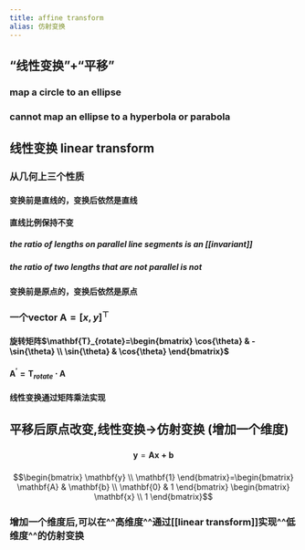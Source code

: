 ```yaml
---
title: affine transform
alias: 仿射变换
---
```


## “线性变换”+“平移”
### map a circle to an ellipse
### cannot map an ellipse to a hyperbola or parabola
###
## 线性变换 linear transform
### 从几何上三个性质
#### 变换前是直线的，变换后依然是直线
#### 直线比例保持不变
##### the ratio of lengths on parallel line segments is an [[invariant]]
##### the ratio of two lengths that are not parallel is not
#### 变换前是原点的，变换后依然是原点
### 一个vector $\mathbf{A}=[x,y]^{\top}$
#### 旋转矩阵$\mathbf{T}_{rotate}=\begin{bmatrix} \cos{\theta} & -\sin{\theta} \\ \sin{\theta} & \cos{\theta} \end{bmatrix}$
#### $\mathbf{A}^{\prime} = \mathbf{T}_{rotate} \cdot \mathbf{A}$
#### 线性变换通过**矩阵乘法**实现
## 平移后原点改变,线性变换->仿射变换 (增加一个维度)
###
$$\mathbf{y}=\mathbf{Ax+b}$$
###
$$\begin{bmatrix} \mathbf{y} \\ \mathbf{1} \end{bmatrix}=\begin{bmatrix} \mathbf{A} & \mathbf{b} \\ \mathbf{0} & 1 \end{bmatrix} \begin{bmatrix} \mathbf{x} \\ 1 \end{bmatrix}$$
### 增加一个维度后,可以在^^高维度^^通过[[linear transform]]实现^^低维度^^的仿射变换

